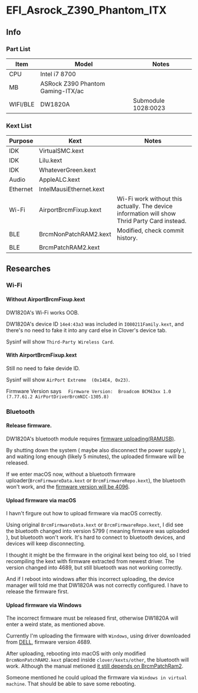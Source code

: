 # EFI_Asrock_Z390_Phantom_ITX
## Info
### Part List
| Item | Model | Notes |
| --- | --- | --- |
| CPU | Intel i7 8700 |  |
| MB | ASRock Z390 Phantom Gaming-ITX/ac |  |
| WIFI/BLE | DW1820A | Submodule 1028:0023 |
### Kext List
| Purpose | Kext | Notes |
| --- | --- | --- |
| IDK | VirtualSMC.kext |  |
| IDK | Lilu.kext |  |
| IDK | WhateverGreen.kext |  |
| Audio | AppleALC.kext |  |
| Ethernet | IntelMausiEthernet.kext |  |
| Wi-Fi | AirportBrcmFixup.kext | Wi-Fi work without this actually. The device information will show Thrid Party Card instead. |
| BLE | BrcmNonPatchRAM2.kext | Modified, check commit history. |
| BLE | BrcmPatchRAM2.kext |  |
## Researches

### Wi-Fi

#### Without AirportBrcmFixup.kext

DW1820A's Wi-Fi works OOB.

DW1820A's device ID `14e4:43a3` was included in `IO80211Family.kext`, and there's no need to fake it into any card else in Clover's device tab.

Sysinf will show `Third-Party Wireless Card`.

#### With AirportBrcmFixup.kext

Still no need to fake devide ID.

Sysinf will show `AirPort Extreme  (0x14E4, 0x23)`.

Firmware Version says `  Firmware Version:	Broadcom BCM43xx 1.0 (7.77.61.2 AirPortDriverBrcmNIC-1305.8)`

### Bluetooth

#### Release firmware.

DW1820A's bluetooth module requires [firmware uploading(RAMUSB)](https://github.com/RehabMan/OS-X-BrcmPatchRAM#brcmpatchram).

By shutting down the system ( maybe also disconnect the power supply ), and waiting long enough (likely 5 minutes), the uploaded firmware will be released.

If we enter macOS now, without a bluetooth firmware uploader(`BrcmFirmwareData.kext` or `BrcmFirmwareRepo.kext`), the bluetooth won't work, and the [firmware version will be 4096](https://github.com/RehabMan/OS-X-BrcmPatchRAM#troubleshooting).

#### Upload firmware via macOS

I havn't firgure out how to upload firmware via macOS correctly.

Using original `BrcmFirmwareData.kext` or `BrcmFirmwareRepo.kext`, I did see the bluetooth changed into version 5799 ( meaning firmware was uploaded ), but bluetooth won't work. It's hard to connect to bluetooth devices, and devices will keep disconnecting.

I thought it might be the firmware in the original kext being too old, so I tried recompiling the kext with firmware extracted from newest driver. The version changed into 4689, but still bluetooth was not working correctly.

And if I reboot into windows after this incorrect uploading, the device manager will told me that DW1820A was not correctly configured. I have to release the firmware first.

#### Upload firmware via Windows

The incorrect firmware must be released first, otherwise DW1820A will enter a weird state, as mentioned above.

Currently I'm uploading the firmware with `Windows`, using driver downloaded from [DELL](https://www.dell.com/support/home/us/en/19/drivers/driversdetails?driverid=99v46&lwp=rt), firmware version 4689.

After uploading, rebooting into macOS with only modified `BrcmNonPatchRAM2.kext` placed inside `clover/kexts/other`, the bluetooth will work. Although the manual metioned [it still depends on BrcmPatchRam2](https://github.com/RehabMan/OS-X-BrcmPatchRAM#installation).

Someone mentioned he could upload the firmware via `Windows in virtual machine`. That should be able to save some rebooting.